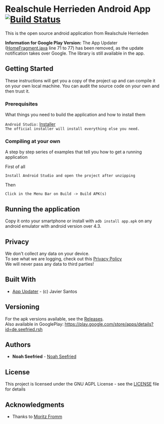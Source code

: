 # Realschule Herrieden Android App [![Build Status](https://travis-ci.org/RSHerrieden/AndroidApp.svg?branch=master)](https://travis-ci.org/RSHerrieden/AndroidApp)

This is the open source android application from Realschule Herrieden

**Information for Google Play Version:**  The App Updater ([HomeFragment.java](https://github.com/RSHerrieden/AndroidApp/blob/master/app/src/main/java/de/seefried/rsh/fragment/HomeFragment.java) line 71 to 77) has been removed, as the update notification takes over Google. The library is still available in the app.

## Getting Started

These instructions will get you a copy of the project up and can compile it on your own local machine. You can audit the source code on your own and then trust it.

### Prerequisites

What things you need to build the application and how to install them

``Android Studio:`` [Installer](https://developer.android.com/studio/index.html#downloads) <br>
``The official installer will install everything else you need.``

### Compiling at your own

A step by step series of examples that tell you how to get a running application

First of all

```Install Android Studio and open the project after unzipping```

Then

``Click in the Menu Bar on Build -> Build APK(s)``

## Running the application

Copy it onto your smartphone or install with ``adb install app.apk`` on any android emulator with android version over 4.3.

## Privacy

We don't collect any data on your device. <br>
To see what we are logging, check out this [Privacy Policy](https://github.com/RSHerrieden/AndroidApp/blob/master/docs/PrivacyPolicyEN) <br>
We will never pass any data to third parties! <br>

## Built With

* [App Updater](https://github.com/javiersantos/AppUpdater/) - (c) Javier Santos

## Versioning

For the apk versions available, see the [Releases](https://github.com/RSHerrieden/AndroidApp/releases). <br>
Also available in GooglePlay: https://play.google.com/store/apps/details?id=de.seefried.rsh

## Authors

* **Noah Seefried** - [Noah Seefried](https://github.com/SeefriedNoah)

## License

This project is licensed under the GNU AGPL License - see the [LICENSE](LICENSE) file for details

## Acknowledgments

* Thanks to [Moritz Fromm](https://github.com/frommMoritz)
